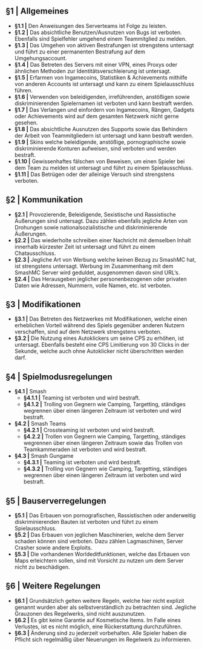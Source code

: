 ## §1 | Allgemeines
- **§1.1 |** Den Anweisungen des Serverteams ist Folge zu leisten.
- **§1.2 |** Das absichtliche Benutzen/Ausnutzen von Bugs ist verboten.
Ebenfalls sind Spielfehler umgehend einem Teammitglied zu melden.
- **§1.3 |** Das Umgehen von aktiven Bestrafungen ist strengstens untersagt
und führt zu einer permanenten Bestrafung auf dem Umgehungsaccount.
- **§1.4 |** Das Betreten des Servers mit einer VPN, eines Proxys oder
ähnlichen Methoden zur Identitätsverschleierung ist untersagt.
- **§1.5 |** Erfarmen von Ingamecoins, Statistiken & Achievements mithilfe von
anderen Accounts ist untersagt und kann zu einem Spielausschluss führen.
- **§1.6 |** Verwenden von beleidigenden, irreführenden, anstößigen sowie
diskriminierenden Spielernamen ist verboten und kann bestraft werden.
- **§1.7 |** Das Verlangen und einfordern von Ingamecoins, Rängen, Gadgets
oder Achievements wird auf dem gesamten Netzwerk nicht gerne gesehen.
- **§1.8 |** Das absichtliche Ausnutzen des Supports sowie das Behindern der
Arbeit von Teammitgliedern ist untersagt und kann bestraft werden.
- **§1.9 |** Skins welche beleidigende, anstößige, pornographische sowie
diskriminierende Konturen aufweisen, sind verboten und werden bestraft.
- **§1.10 |** Gewissenhaftes fälschen von Beweisen, um einen Spieler bei dem
Team zu melden ist untersagt und führt zu einem Spielausschluss.
- **§1.11 |** Das Betrügen oder der alleinige Versuch sind strengstens verboten.
## §2 | Kommunikation
- **§2.1 |** Provozierende, Beleidigende, Sexistische und Rassistische
Äußerungen sind untersagt. Dazu zählen ebenfalls jegliche Arten von
Drohungen sowie nationalsozialistische und diskriminierende Äußerungen.
- **§2.2 |** Das wiederholte schreiben einer Nachricht mit demselben Inhalt
innerhalb kürzester Zeit ist untersagt und führt zu einem Chatausschluss.
- **§2.3 |** Jegliche Art von Werbung welche keinen Bezug zu SmashMC hat, ist
strengstens untersagt. Werbung im Zusammenhang mit dem SmashMC
Server wird geduldet, ausgenommen davon sind URL‘s.
- **§2.4 |** Das Herausgeben jeglicher personenbezogenen oder privaten Daten
wie Adressen, Nummern, volle Namen, etc. ist verboten.
## §3 | Modifikationen
- **§3.1 |** Das Betreten des Netzwerkes mit Modifikationen, welche einen
erheblichen Vorteil während des Spiels gegenüber anderen Nutzern
verschaffen, sind auf dem Netzwerk strengstens verboten.
- **§3.2 |** Die Nutzung eines Autoklickers um seine CPS zu erhöhen, ist
untersagt. Ebenfalls besteht eine CPS Limitierung von 30 Clicks in der
Sekunde, welche auch ohne Autoklicker nicht überschritten werden darf.
## §4 | Spielmodusregelungen
- **§4.1 |** Smash
    - **§4.1.1 |** Teaming ist verboten und wird bestraft.
    - **§4.1.2 |** Trolling von Gegnern wie Camping, Targetting, ständiges
wegrennen über einen längeren Zeitraum ist verboten und wird bestraft.
- **§4.2 |** Smash Teams
    - **§4.2.1 |** Crossteaming ist verboten und wird bestraft.
    - **§4.2.2 |** Trollen von Gegnern wie Camping, Targetting, ständiges wegrennen
über einen längeren Zeitraum sowie das Trollen von Teamkammeraden ist
verboten und wird bestraft.
- **§4.3 |** Smash Gungame
    - **§4.3.1 |** Teaming ist verboten und wird bestraft.
    - **§4.3.2 |** Trolling von Gegnern wie Camping, Targetting, ständiges
wegrennen über einen längeren Zeitraum ist verboten und wird bestraft.
## §5 | Bauserverregelungen
- **§5.1 |** Das Erbauen von pornografischen, Rassistischen oder anderweitig
diskriminierenden Bauten ist verboten und führt zu einem Spielausschluss.
- **§5.2 |** Das Erbauen von jeglichen Maschinerien, welche dem Server schaden
können sind verboten. Dazu zählen Lagmaschinen, Server Crasher sowie
andere Exploits.
- **§5.3 |** Die vorhandenen Worldeditfunktionen, welche das Erbauen von Maps
erleichtern sollen, sind mit Vorsicht zu nutzen um dem Server nicht zu
beschädigen.
## §6 | Weitere Regelungen
- **§6.1 |** Grundsätzlich gelten weitere Regeln, welche hier nicht explizit
genannt wurden aber als selbstverständlich zu betrachten sind. Jegliche
Grauzonen des Regelwerks, sind nicht auszunutzen.
- **§6.2 |** Es gibt keine Garantie auf Kosmetische Items. Im Falle eines
Verlustes, ist es nicht möglich, eine Rückerstattung durchzuführen.
- **§6.3 |** Änderung sind zu jederzeit vorbehalten. Alle Spieler haben die
Pflicht sich regelmäßig über Neuerungen im Regelwerk zu informieren.